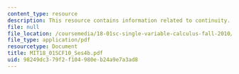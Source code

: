 ```yaml
---
content_type: resource
description: This resource contains information related to continuity.
file: null
file_location: /coursemedia/18-01sc-single-variable-calculus-fall-2010/98249dc379f2f104980eb24a9e7a3ad8_MIT18_01SCF10_Ses4b.pdf
file_type: application/pdf
resourcetype: Document
title: MIT18_01SCF10_Ses4b.pdf
uid: 98249dc3-79f2-f104-980e-b24a9e7a3ad8
---
```

